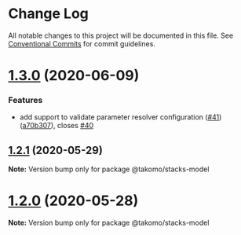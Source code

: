 # Change Log

All notable changes to this project will be documented in this file.
See [Conventional Commits](https://conventionalcommits.org) for commit guidelines.

# [1.3.0](https://github.com/takomo-io/takomo/compare/v1.2.1...v1.3.0) (2020-06-09)


### Features

* add support to validate parameter resolver configuration ([#41](https://github.com/takomo-io/takomo/issues/41)) ([a70b307](https://github.com/takomo-io/takomo/commit/a70b30798c281a25f002a1a43732fc4afa8cf113)), closes [#40](https://github.com/takomo-io/takomo/issues/40)





## [1.2.1](https://github.com/takomo-io/takomo/compare/v1.2.0...v1.2.1) (2020-05-29)

**Note:** Version bump only for package @takomo/stacks-model





# [1.2.0](https://github.com/takomo-io/takomo/compare/v1.1.0...v1.2.0) (2020-05-28)

**Note:** Version bump only for package @takomo/stacks-model
